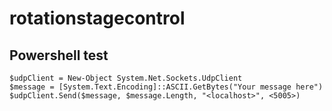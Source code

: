 # rotationstagecontrol


## Powershell test


```
$udpClient = New-Object System.Net.Sockets.UdpClient
$message = [System.Text.Encoding]::ASCII.GetBytes("Your message here")
$udpClient.Send($message, $message.Length, "<localhost>", <5005>)
```
